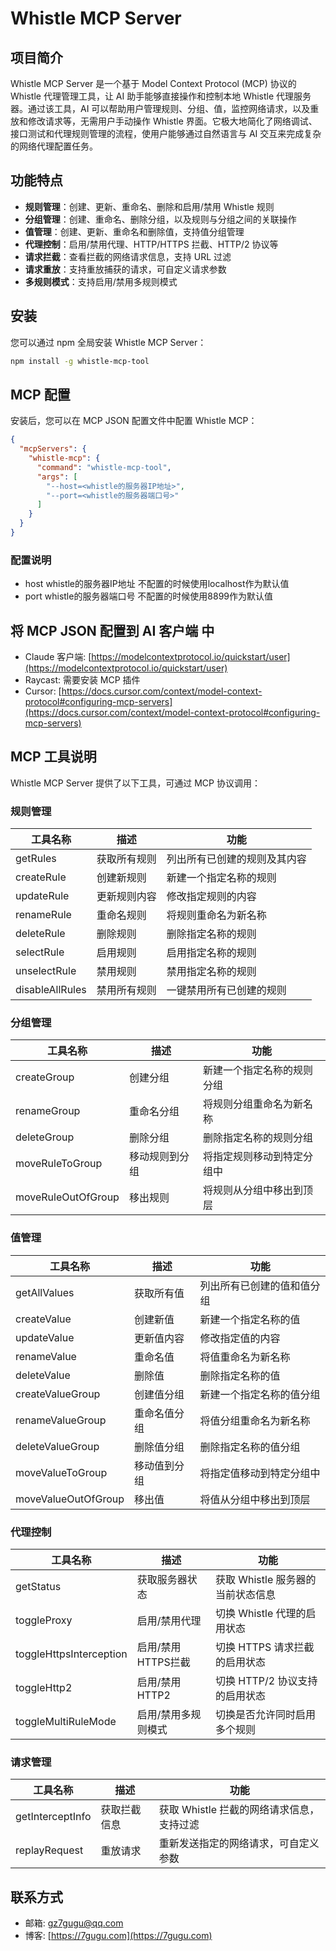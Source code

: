 # Whistle MCP Server

## 项目简介

Whistle MCP Server 是一个基于 Model Context Protocol (MCP) 协议的 Whistle 代理管理工具，让 AI 助手能够直接操作和控制本地 Whistle 代理服务器。通过该工具，AI 可以帮助用户管理规则、分组、值，监控网络请求，以及重放和修改请求等，无需用户手动操作 Whistle 界面。它极大地简化了网络调试、接口测试和代理规则管理的流程，使用户能够通过自然语言与 AI 交互来完成复杂的网络代理配置任务。

## 功能特点

- **规则管理**：创建、更新、重命名、删除和启用/禁用 Whistle 规则
- **分组管理**：创建、重命名、删除分组，以及规则与分组之间的关联操作
- **值管理**：创建、更新、重命名和删除值，支持值分组管理
- **代理控制**：启用/禁用代理、HTTP/HTTPS 拦截、HTTP/2 协议等
- **请求拦截**：查看拦截的网络请求信息，支持 URL 过滤
- **请求重放**：支持重放捕获的请求，可自定义请求参数
- **多规则模式**：支持启用/禁用多规则模式

## 安装

您可以通过 npm 全局安装 Whistle MCP Server：

```bash
npm install -g whistle-mcp-tool
```

## MCP 配置

安装后，您可以在 MCP JSON 配置文件中配置 Whistle MCP：

```json
{
  "mcpServers": {
    "whistle-mcp": {
      "command": "whistle-mcp-tool",
      "args": [
        "--host=<whistle的服务器IP地址>",
        "--port=<whistle的服务器端口号>"
      ]
    }
  }
}
```

### 配置说明

- host whistle的服务器IP地址 不配置的时候使用localhost作为默认值
- port whistle的服务器端口号 不配置的时候使用8899作为默认值

## 将 MCP JSON 配置到 AI 客户端 中

- Claude 客户端: [https://modelcontextprotocol.io/quickstart/user](https://modelcontextprotocol.io/quickstart/user)
- Raycast: 需要安装 MCP 插件
- Cursor: [https://docs.cursor.com/context/model-context-protocol#configuring-mcp-servers](https://docs.cursor.com/context/model-context-protocol#configuring-mcp-servers)

## MCP 工具说明

Whistle MCP Server 提供了以下工具，可通过 MCP 协议调用：

### 规则管理

| 工具名称 | 描述 | 功能 |
| ------- | --- | ---- |
| getRules | 获取所有规则 | 列出所有已创建的规则及其内容 |
| createRule | 创建新规则 | 新建一个指定名称的规则 |
| updateRule | 更新规则内容 | 修改指定规则的内容 |
| renameRule | 重命名规则 | 将规则重命名为新名称 |
| deleteRule | 删除规则 | 删除指定名称的规则 |
| selectRule | 启用规则 | 启用指定名称的规则 |
| unselectRule | 禁用规则 | 禁用指定名称的规则 |
| disableAllRules | 禁用所有规则 | 一键禁用所有已创建的规则 |

### 分组管理

| 工具名称 | 描述 | 功能 |
| ------- | --- | ---- |
| createGroup | 创建分组 | 新建一个指定名称的规则分组 |
| renameGroup | 重命名分组 | 将规则分组重命名为新名称 |
| deleteGroup | 删除分组 | 删除指定名称的规则分组 |
| moveRuleToGroup | 移动规则到分组 | 将指定规则移动到特定分组中 |
| moveRuleOutOfGroup | 移出规则 | 将规则从分组中移出到顶层 |

### 值管理

| 工具名称 | 描述 | 功能 |
| ------- | --- | ---- |
| getAllValues | 获取所有值 | 列出所有已创建的值和值分组 |
| createValue | 创建新值 | 新建一个指定名称的值 |
| updateValue | 更新值内容 | 修改指定值的内容 |
| renameValue | 重命名值 | 将值重命名为新名称 |
| deleteValue | 删除值 | 删除指定名称的值 |
| createValueGroup | 创建值分组 | 新建一个指定名称的值分组 |
| renameValueGroup | 重命名值分组 | 将值分组重命名为新名称 |
| deleteValueGroup | 删除值分组 | 删除指定名称的值分组 |
| moveValueToGroup | 移动值到分组 | 将指定值移动到特定分组中 |
| moveValueOutOfGroup | 移出值 | 将值从分组中移出到顶层 |

### 代理控制

| 工具名称 | 描述 | 功能 |
| ------- | --- | ---- |
| getStatus | 获取服务器状态 | 获取 Whistle 服务器的当前状态信息 |
| toggleProxy | 启用/禁用代理 | 切换 Whistle 代理的启用状态 |
| toggleHttpsInterception | 启用/禁用HTTPS拦截 | 切换 HTTPS 请求拦截的启用状态 |
| toggleHttp2 | 启用/禁用HTTP2 | 切换 HTTP/2 协议支持的启用状态 |
| toggleMultiRuleMode | 启用/禁用多规则模式 | 切换是否允许同时启用多个规则 |

### 请求管理

| 工具名称 | 描述 | 功能 |
| ------- | --- | ---- |
| getInterceptInfo | 获取拦截信息 | 获取 Whistle 拦截的网络请求信息，支持过滤 |
| replayRequest | 重放请求 | 重新发送指定的网络请求，可自定义参数 |

## 联系方式

- 邮箱: [gz7gugu@qq.com](mailto:gz7gugu@qq.com)
- 博客: [https://7gugu.com](https://7gugu.com)
